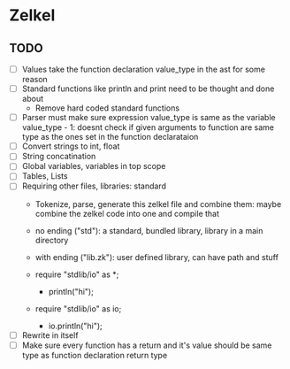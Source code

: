 # Zelkel

## TODO
- [ ] Values take the function declaration value_type in the ast for some reason
- [ ] Standard functions like println and print need to be thought and done about
    - Remove hard coded standard functions
- [ ] Parser must make sure expression value_type is same as the variable value_type
        - 1: doesnt check if given arguments to function are same type as the ones set in the function declarataion
- [ ] Convert strings to int, float
- [ ] String concatination
- [ ] Global variables, variables in top scope
- [ ] Tables, Lists
- [ ] Requiring other files, libraries: standard
    - Tokenize, parse, generate this zelkel file and combine them:
      maybe combine the zelkel code into one and compile that
    - no ending ("std"): a standard, bundled library, library in a main directory
    - with ending ("lib.zk"): user defined library, can have path and stuff
    
    - require "stdlib/io" as *;
      - println("hi");
    - require "stdlib/io" as io;
      - io.println("hi");
- [ ] Rewrite in itself
- [ ] Make sure every function has a return and it's value should be same type as function declaration return type
